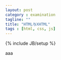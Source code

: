 ```yaml
---
layout: post
category : examination
tagline: ""
title: "HTML与XHTML"
tags : [html, css, js]
---
```

{% include JB/setup %}


aaa
